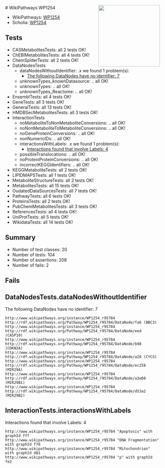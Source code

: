 <img style="float: right; width: 200px" src="https://upload.wikimedia.org/wikipedia/commons/thumb/8/83/Wplogo_with_text_500.png/640px-Wplogo_with_text_500.png" />
# WikiPathways WP1254

* WikiPathways: [WP1254](https://new.wikipathways.org/pathways/WP1254)
* Scholia: [WP1254](https://scholia.toolforge.org/wikipathways/WP1254)
## Tests
* CASMetabolitesTests: all 2 tests OK!
* ChEBIMetabolitesTests: all 4 tests OK!
* ChemSpiderTests: all 2 tests OK!
* DataNodesTests
    * dataNodesWithoutIdentifier: .x we found 1 problem(s):
        * [The following DataNodes have no identifier: 7](#d2d32fa6)
    * unknownTypes_knownDatasource: .. all OK!
    * unknownTypes: .. all OK!
    * unknownTypes_Reactome: .. all OK!
* EnsemblTests: all 4 tests OK!
* GeneTests: all 3 tests OK!
* GeneralTests: all 13 tests OK!
* HMDBSecMetabolitesTests: all 3 tests OK!
* InteractionTests
    * noMetaboliteToNonMetaboliteConversions: .. all OK!
    * noNonMetaboliteToMetaboliteConversions: .. all OK!
    * noGeneProteinConversions: .. all OK!
    * nonNumericIDs: .. all OK!
    * interactionsWithLabels: .x we found 1 problem(s):
        * [Interactions found that involve Labels: 4](#630d267b)
    * possibleTranslocations: .. all OK!
    * noProteinProteinConversions: .. all OK!
    * incorrectKEGGIdentifiers: .. all OK!
* KEGGMetaboliteTests: all 2 tests OK!
* LIPIDMAPSTests: all 1 tests OK!
* MetaboliteStructureTests: all 2 tests OK!
* MetabolitesTests: all 15 tests OK!
* OudatedDataSourcesTests: all 7 tests OK!
* PathwayTests: all 6 tests OK!
* ProteinsTests: all 2 tests OK!
* PubChemMetabolitesTests: all 3 tests OK!
* ReferencesTests: all 4 tests OK!
* UniProtTests: all 5 tests OK!
* WikidataTests: all 14 tests OK!


## Summary

* Number of test classes: 20
* Number of tests: 104
* Number of assertions: 208
* Number of fails: 2

## Fails

<a name="d2d32fa6" />

## DataNodesTests.dataNodesWithoutIdentifier

The following DataNodes have no identifier: 7
```
http://www.wikipathways.org/instance/WP1254_r95784 http://rdf.wikipathways.org/Pathway/WP1254_r95784/DataNode/fa6 (BBC3)
http://www.wikipathways.org/instance/WP1254_r95784 http://rdf.wikipathways.org/Pathway/WP1254_r95784/DataNode/eed (CASP10)
http://www.wikipathways.org/instance/WP1254_r95784 http://rdf.wikipathways.org/Pathway/WP1254_r95784/DataNode/b98 (CDKN2A)
http://www.wikipathways.org/instance/WP1254_r95784 http://rdf.wikipathways.org/Pathway/WP1254_r95784/DataNode/a28 (CYCS)
http://www.wikipathways.org/instance/WP1254_r95784 http://rdf.wikipathways.org/Pathway/WP1254_r95784/DataNode/ec258 (MIR29A)
http://www.wikipathways.org/instance/WP1254_r95784 http://rdf.wikipathways.org/Pathway/WP1254_r95784/DataNode/a3e60 (MIR29B1)
http://www.wikipathways.org/instance/WP1254_r95784 http://rdf.wikipathways.org/Pathway/WP1254_r95784/DataNode/d53a2 (MIR29B2)
```

<a name="630d267b" />

## InteractionTests.interactionsWithLabels

Interactions found that involve Labels: 4
```
http://www.wikipathways.org/instance/WP1254_r95784 "Apoptosis" with graphId fff
http://www.wikipathways.org/instance/WP1254_r95784 "DNA Fragmentation" with graphId f78
http://www.wikipathways.org/instance/WP1254_r95784 "Mitochondrion" with graphId d81
http://www.wikipathways.org/instance/WP1254_r95784 "p" with graphId fe2
```

